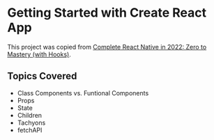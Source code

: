 # Getting Started with Create React App

This project was copied from [Complete React Native in 2022: Zero to Mastery (with Hooks)](https://www.udemy.com/course/complete-react-native-mobile-development-zero-to-mastery-with-hooks/learn/lecture/21032874#questions).

## Topics Covered

* Class Components vs. Funtional Components
* Props
* State
* Children
* Tachyons
* fetchAPI